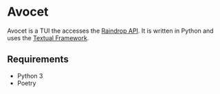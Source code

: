 # Avocet

Avocet is a TUI the accesses the [Raindrop API](https://developer.raindrop.io/). It is written in Python and uses the [Textual Framework](https://textual.textualize.io).

## Requirements
- Python 3
- Poetry
